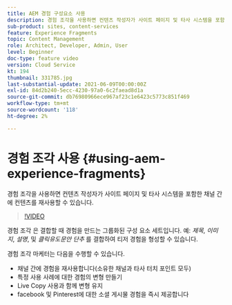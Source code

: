 ```yaml
---
title: AEM 경험 구성요소 사용
description: 경험 조각을 사용하면 컨텐츠 작성자가 사이트 페이지 및 타사 시스템을 포함한 채널 간에 컨텐츠를 재사용할 수 있습니다.
sub-product: sites, content-services
feature: Experience Fragments
topic: Content Management
role: Architect, Developer, Admin, User
level: Beginner
doc-type: feature video
version: Cloud Service
kt: 194
thumbnail: 331785.jpg
last-substantial-update: 2021-06-09T00:00:00Z
exl-id: 84d2b240-5ecc-4230-97a0-6c2faead8d1a
source-git-commit: db76980966ece967af23c1e6423c5773c851f469
workflow-type: tm+mt
source-wordcount: '118'
ht-degree: 2%

---
```


# 경험 조각 사용 {#using-aem-experience-fragments}

경험 조각을 사용하면 컨텐츠 작성자가 사이트 페이지 및 타사 시스템을 포함한 채널 간에 컨텐츠를 재사용할 수 있습니다.

>[!VIDEO](https://video.tv.adobe.com/v/331785/?quality=12&learn=on)

경험 조각 은 결합할 때 경험을 만드는 그룹화된 구성 요소 세트입니다. 예: *제목*, *이미지*, *설명*, 및 *클릭유도문안 단추* 를 결합하여 티저 경험을 형성할 수 있습니다.

경험 조각 마케터는 다음을 수행할 수 있습니다.

* 채널 간에 경험을 재사용합니다(소유한 채널과 타사 터치 포인트 모두)
* 특정 사용 사례에 대한 경험의 변형 만들기
* Live Copy 사용과 함께 변형 유지
* facebook 및 Pinterest에 대한 소셜 게시물 경험을 즉시 제공합니다

